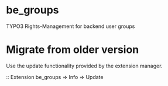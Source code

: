 be_groups
=========

TYPO3 Rights-Management for backend user groups

Migrate from older version
==========
Use the update functionality provided by the extension manager.

::
	Extension be_groups => Info => Update